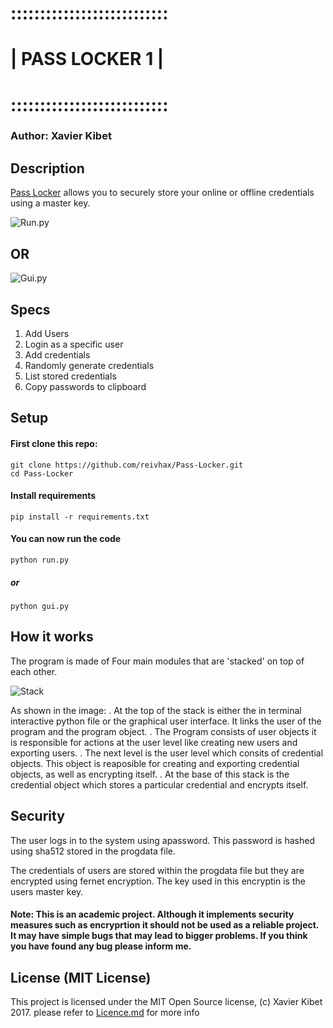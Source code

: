 #  :::::::::::::::::::::::::::
# |  PASS LOCKER 1   |
#  :::::::::::::::::::::::::::

### Author: Xavier Kibet

## Description
[Pass Locker](https://github.com/reivhax/Pass-Locker) allows you to securely
store your online or offline credentials using a master key.

![Run.py](http://i.imgur.com/FbBNwHr.png)
## OR
![Gui.py](http://i.imgur.com/qwtNjc6.png)

## Specs

1. Add Users
2. Login as a specific user
3. Add credentials
4. Randomly generate credentials
5. List stored credentials
6. Copy passwords to clipboard

## Setup
#### First clone this repo:
```
git clone https://github.com/reivhax/Pass-Locker.git
cd Pass-Locker
```
#### Install requirements
```pip install -r requirements.txt```

#### You can now run the code
```
python run.py
```
##### or 
```
python gui.py
```
## How it works
The program is made of Four main modules that are 'stacked' on top of each other.

![Stack](http://i.imgur.com/0Dq9qXS.png)

As shown in the image:
. At the top of the stack is either the in terminal interactive python file or the graphical user interface. It links the user of the program and the program object.
. The Program consists of user objects it is responsible for actions at the user level like creating new users and exporting users.
. The next level is the user level which consits of credential objects. This object is reaposible for creating and exporting credential objects, as well as encrypting itself.
. At the base of this stack is the credential object which stores a particular credential and encrypts itself.

## Security

The user logs in to the system using apassword. This password is hashed using sha512 stored in the progdata file.

The credentials of users are stored within the progdata file but they are encrypted using fernet encryption. The key used in this encryptin is the users master key.

#### Note: This is an academic project. Although it implements security measures such as encryprtion it should not be used as a reliable project. It may have simple bugs that may lead to bigger problems. If you think you have found any bug please inform me.

## License (MIT License)

This project is licensed under the MIT Open Source license, (c) Xavier Kibet 2017.
please refer to [Licence.md](License.md) for more info
